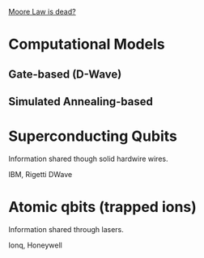 [Moore Law is dead?](https://www.cnet.com/news/moores-law-is-dead-nvidias-ceo-jensen-huang-says-at-ces-2019/)

# Computational Models

## Gate-based (D-Wave)
## Simulated Annealing-based


# Superconducting Qubits
Information shared though solid hardwire wires.

IBM, Rigetti DWave

# Atomic qbits (trapped ions)
Information shared through lasers.

Ionq, Honeywell

